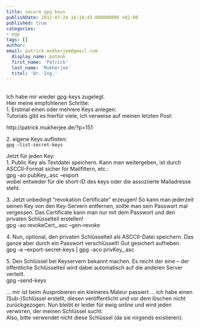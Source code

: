 ```yaml
---
title: secure gpg keys
publishDate: 2012-07-24 16:18:43.000000000 +02:00
published: true
categories: 
- pgp
tags: []
author:
email: patrick.mukherjee@gmail.com
  display_name: patmuk
  first_name: 'Patrick'
  last_name: 'Mukherjee'
  titel: 'Dr.-Ing.'
---
```

<p><br />
  Ich habe mir wieder gpg-keys zugelegt.<br />
  Hier meine empfohlenen Schritte:<br />
  1. Erstmal einen oder mehrere Keys anlegen:<br />
  Tutorials gibt es hierfür viele, ich verweise auf meinen letzten Post:</p>
<p>http://patrick.mukherjee.de/?p=151</p>
<p>2. eigene Keys auflisten:<br />
  <code>gpg –list-secret-keys</code>
</p>
<p>Jetzt für jeden Key:<br />
  1. Public Key als Textdatei speichern. Kann man weitergeben, ist durch ASCCII-Format sicher for Mailfiltern,
  etc.:<br />
  gpg -ao pubKey_.asc –export<br />
  wobei entweder für die short-ID des keys oder die assoziierte Mailadresse steht.</p>
<p>3. Jetzt unbedingt “revokation Certificate” erzeugen! So kann man jederzeit seinen Key von den Key-Servern entfernen,
  sollte man sein Passwort mal vergessen. Das Certificate kann man nur mit dem Passwort und den privaten Schlüsselteil
  erstellen!<br />
  gpg -ao revokeCert_.asc –gen-revoke</p>
<p>4. Nun, optional, den privaten Schlüsselteil als ASCCII-Datei speichern. Das ganze aber durch ein Passwort
  verschlüsselt! Gut gesichert aufheben.<br />
  gpg -a –export-secret-keys | gpg -aco privKey_.asc</p>
<p>5. Den Schlüssel bei Keyservern bekannt machen. Es reicht der eine – der öffentliche Schlüsselteil wird dabei
  automatisch auf die anderen Server verteilt.<br />
  gpg –send-keys</p>
<p>… mir ist beim Ausprobieren ein kleineres Maleur passiert … ich habe einen (Sub-)Schlüssel erstellt, diesen
  veröffentlicht und vor dem löschen nicht zurückgezogen. Nun bleibt er leider für ewig online und wird jeden verwirren,
  der meinen Schlüssel sucht.<br />
  Also, bitte verwendet nicht diese Schlüssel (da sie nirgends existieren):</p>
<p><br />
